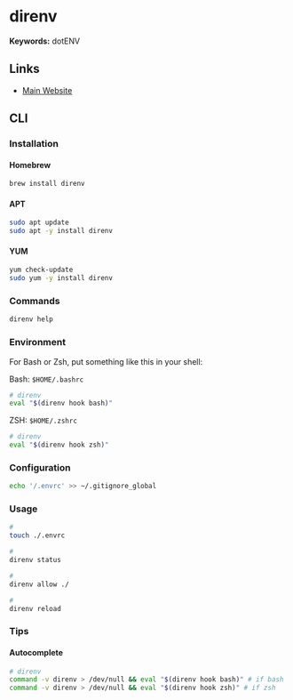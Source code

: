 # direnv

<!--
https://github.com/rubymaniac/vscode-direnv
-->

**Keywords:** dotENV

## Links

- [Main Website](https://direnv.net)

## CLI

### Installation

#### Homebrew

```sh
brew install direnv
```

#### APT

```sh
sudo apt update
sudo apt -y install direnv
```

#### YUM

```sh
yum check-update
sudo yum -y install direnv
```

### Commands

```sh
direnv help
```

### Environment

For Bash or Zsh, put something like this in your shell:

Bash: `$HOME/.bashrc`

```sh
# direnv
eval "$(direnv hook bash)"
```

ZSH: `$HOME/.zshrc`

```sh
# direnv
eval "$(direnv hook zsh)"
```

### Configuration

```sh
echo '/.envrc' >> ~/.gitignore_global
```

### Usage

```sh
#
touch ./.envrc

#
direnv status

#
direnv allow ./

#
direnv reload
```

### Tips

#### Autocomplete

```sh
# direnv
command -v direnv > /dev/null && eval "$(direnv hook bash)" # if bash
command -v direnv > /dev/null && eval "$(direnv hook zsh)" # if zsh
```
